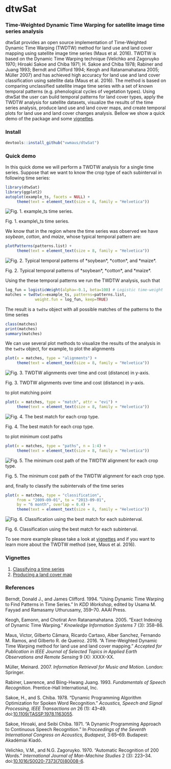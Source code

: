 <!--
# Otput to render md file for github webpage 
output_format = rmarkdown::md_document(variant = "markdown_github", preserve_yaml = TRUE)
# Render vignettes
rmarkdown::render(input="./vignettes/twdtw.Rmd",        output_format=output_format)
rmarkdown::render(input="./vignettes/dtwSat_usage.Rmd", output_format=output_format)
rmarkdown::render(input="./vignettes/lucc.Rmd",         output_format=output_format)
-->
dtwSat
======

### Time-Weighted Dynamic Time Warping for satellite image time series analysis

dtwSat provides an open source implementation of Time-Weighted Dynamic Time Warping (TWDTW) method for land use and land cover mapping using satellite image time series (Maus et al. 2016). TWDTW is based on the Dynamic Time Warping technique (Velichko and Zagoruyko 1970; Hiroaki Sakoe and Chiba 1971; H. Sakoe and Chiba 1978; Rabiner and Juang 1993; Berndt and Clifford 1994; Keogh and Ratanamahatana 2005; Müller 2007) and has achieved high accuracy for land use and land cover classification using satellite data (Maus et al. 2016). The method is based on comparing unclassified satellite image time series with a set of known temporal patterns (e.g. phenological cycles of vegetation types). Using dtwSat the user can build temporal patterns for land cover types, apply the TWDTW analysis for satellite datasets, visualize the results of the time series analysis, produce land use and land cover maps, and create temporal plots for land use and land cover changes analysis. Bellow we show a quick demo of the package and some [vignettes](#vignettes).

### Install

``` r
devtools::install_github("vwmaus/dtwSat")
```

### Quick demo

In this quick dome we will perform a TWDTW analysis for a single time series. Suppose that we want to know the crop type of each subinterval in following time series:

``` r
library(dtwSat)
library(ggplot2)
autoplot(example_ts, facets = NULL) + 
     theme(text = element_text(size = 8, family = "Helvetica"))
```

<img src="figure/plot-example_ts-ts-1.png" alt="Fig. 1. example_ts time series."  />
<p class="caption">
Fig. 1. example\_ts time series.
</p>

We know that in the region where the time series was observed we have *soybean*, *cotton*, and *maize*, whose typical temporal pattern are:

``` r
plotPatterns(patterns.list) + 
     theme(text = element_text(size = 8, family = "Helvetica"))
```

<img src="figure/plot-patterns-1.png" alt="Fig. 2. Typical temporal patterns of *soybean*, *cotton*, and *maize*."  />
<p class="caption">
Fig. 2. Typical temporal patterns of *soybean*, *cotton*, and *maize*.
</p>

Using the these temporal patterns we run the TWDTW analysis, such that

``` r
log_fun = logisticWeight(alpha=-0.1, beta=100) # Logistic time-weight
matches = twdtw(x=example_ts, patterns=patterns.list,
             weight.fun = log_fun, keep=TRUE) 
```

The result is a `twdtw` object with all possible matches of the patterns to the time series

``` r
class(matches)
print(matches)
summary(matches)
```

We can use several plot methods to visualize the results of the analysis in the `twdtw` object, for example, to plot the alignments

``` r
plot(x = matches, type = "alignments") + 
     theme(text = element_text(size = 8, family = "Helvetica"))
```

<img src="figure/plot-alignment-1.png" alt="Fig. 3. TWDTW alignments over time and cost (distance) in y-axis."  />
<p class="caption">
Fig. 3. TWDTW alignments over time and cost (distance) in y-axis.
</p>

to plot matching point

``` r
plot(x = matches, type = "match", attr = "evi") + 
     theme(text = element_text(size = 8, family = "Helvetica"))
```

<img src="figure/plot-match-1.png" alt="Fig. 4. The best match for each crop type."  />
<p class="caption">
Fig. 4. The best match for each crop type.
</p>

to plot minimum cost paths

``` r
plot(x = matches, type = "paths", n = 1:4) + 
     theme(text = element_text(size = 8, family = "Helvetica"))
```

<img src="figure/plot-path-1.png" alt="Fig. 5. The minimum cost path of the TWDTW alignment for each crop type."  />
<p class="caption">
Fig. 5. The minimum cost path of the TWDTW alignment for each crop type.
</p>

and, finally to classify the subintervals of the time series

``` r
plot(x = matches, type = "classification",
     from = "2009-09-01", to = "2013-09-01", 
     by = "6 month", overlap = 0.4) + 
     theme(text = element_text(size = 8, family = "Helvetica"))
```

<img src="figure/plot-group-1.png" alt="Fig. 6. Classification using the best match for each subinterval."  />
<p class="caption">
Fig. 6. Classification using the best match for each subinterval.
</p>

To see more example please take a look at [vignettes](#vignettes) and if you want to learn more about the TWDTW method (see, Maus et al. 2016).

### Vignettes

<!--1. [Timw-Weighted Dynamic Time Warping method](./vignettes/twdtw.md)-->
1.  [Classifying a time series](./vignettes/dtwSat_usage.md)
2.  [Producing a land cover map](./vignettes/lucc.md)

### References

Berndt, Donald J., and James Clifford. 1994. “Using Dynamic Time Warping to Find Patterns in Time Series.” In *KDD Workshop*, edited by Usama M. Fayyad and Ramasamy Uthurusamy, 359–70. AAAI Press.

Keogh, Eamonn, and Chotirat Ann Ratanamahatana. 2005. “Exact Indexing of Dynamic Time Warping.” *Knowledge Information Systems* 7 (3): 358–86.

Maus, Victor, Gilberto Câmara, Ricardo Cartaxo, Alber Sanchez, Fernando M. Ramos, and Gilberto R. de Queiroz. 2016. “A Time-Weighted Dynamic Time Warping method for land use and land cover mapping.” *Accepted for Publication in IEEE Journal of Selected Topics in Applied Earth Observations and Remote Sensing* 9 (X): XXXX–XX.

Müller, Meinard. 2007. *Information Retrieval for Music and Motion*. London: Springer.

Rabiner, Lawrence, and Biing-Hwang Juang. 1993. *Fundamentals of Speech Recognition*. Prentice-Hall International, Inc.

Sakoe, H., and S. Chiba. 1978. “Dynamic Programming Algorithm Optimization for Spoken Word Recognition.” *Acoustics, Speech and Signal Processing, IEEE Transactions on* 26 (1): 43–49. doi:[10.1109/TASSP.1978.1163055](http://dx.doi.org/10.1109/TASSP.1978.1163055).

Sakoe, Hiroaki, and Seibi Chiba. 1971. “A Dynamic Programming Approach to Continuous Speech Recognition.” In *Proceedings of the Seventh International Congress on Acoustics, Budapest*, 3:65–69. Budapest: Akadémiai Kiadó.

Velichko, V.M., and N.G. Zagoruyko. 1970. “Automatic Recognition of 200 Words.” *International Journal of Man-Machine Studies* 2 (3): 223–34. doi:[10.1016/S0020-7373(70)80008-6](http://dx.doi.org/10.1016/S0020-7373(70)80008-6).
